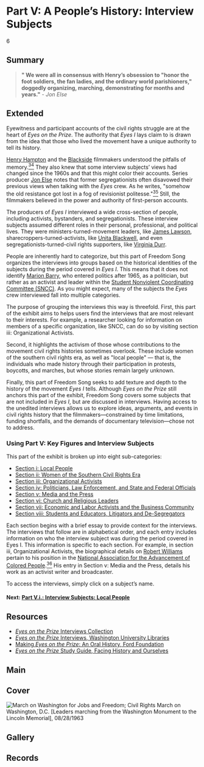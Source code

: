 # Part V: A People’s History: Interview Subjects

6

## Summary

> **" We were all in consensus with Henry’s obsession to "honor the foot soldiers, the fan ladies, and the ordinary world parishioners," doggedly organizing, marching, demonstrating for months and years."** - *Jon Else*

## Extended

Eyewitness and participant accounts of the civil rights struggle are at the heart of *Eyes on the Prize*. The authority that *Eyes I* lays claim to is drawn from the idea that those who lived the movement have a unique authority to tell its history. 

[Henry Hampton](/exhibits/eotp/2-making-television-history#HenryHampton) and the [Blackside](/2-making-television-history#Blackside) filmmakers understood the pitfalls of memory.[<sup>34</sup>](/exhibits/eotp/notes#34) They also knew that some interview subjects’ views had changed since the 1960s and that this might color their accounts. Series producer [Jon Else](/2-making-television-history#JonElse) notes that former segregationists often disavowed their previous views when talking with the *Eyes* crew. As he writes, "somehow the old resistance got lost in a fog of revisionist politesse."[<sup>35</sup>](/exhibits/eotp/notes#35) Still, the filmmakers believed in the power and authority of first-person accounts. 

The producers of *Eyes I* interviewed a wide cross-section of people, including activists, bystanders, and segregationists. These interview subjects assumed different roles in their personal, professional, and political lives. They were ministers-turned-movement leaders, like [James Lawson](https://americanarchive.org/catalog/cpb-aacip_151-1c1td9ns49), sharecroppers-turned-activists, like [Unita Blackwell](https://americanarchive.org/catalog/cpb-aacip_151-0r9m32nw0m), and even segregationists-turned-civil rights supporters, like [Virginia Durr](https://americanarchive.org/catalog/cpb-aacip_151-1j9765b34k). 

People are inherently hard to categorize, but this part of Freedom Song organizes the interviews into groups based on the historical identities of the subjects during the period covered in *Eyes I*. This means that it does not identify [Marion Barry](https://americanarchive.org/catalog/cpb-aacip_151-6d5p844721), who entered politics after 1965, as a politician, but rather as an activist and leader within the [Student Nonviolent Coordinating Committee (SNCC)](https://snccdigital.org/inside-sncc/the-story-of-sncc/). As you might expect, many of the subjects the *Eyes* crew interviewed fall into multiple categories. 

The purpose of grouping the interviews this way is threefold. First, this part of the exhibit aims to helps users find the interviews that are most relevant to their interests. For example, a researcher looking for information on members of a specific organization, like SNCC, can do so by visiting section iii: Organizational Activists.

Second, it highlights the activism of those whose contributions to the movement civil rights histories sometimes overlook. These include women of the southern civil rights era, as well as "local people" — that is, the individuals who made history through their participation in protests, boycotts, and marches, but whose stories remain largely unknown.

Finally, this part of Freedom Song seeks to add texture and depth to the history of the movement *Eyes I* tells. Although *Eyes on the Prize* still anchors this part of the exhibit, Freedom Song covers some subjects that are not included in *Eyes I*, but are discussed in interviews. Having access to the unedited interviews allows us to explore ideas, arguments, and events in civil rights history that the filmmakers—constrained by time limitations, funding shortfalls, and the demands of documentary television—chose not to address.

### Using Part V: Key Figures and Interview Subjects

This part of the exhibit is broken up into eight sub-categories: 

-	[Section i: Local People](/exhibits/eotp/5-1-local-people)
-	[Section ii: Women of the Southern Civil Rights Era](/exhibits/eotp/5-2-women)
-	[Section iii: Organizational Activists](/exhibits/eotp/5-3-organizational-activists)
-	[Section iv: Politicians, Law Enforcement, and State and Federal Officials](/exhibits/eotp/5-4-officials)
-	[Section v: Media and the Press](/exhibits/eotp/5-5-media)
-	[Section vi: Church and Religious Leaders](/exhibits/eotp/5-6-religious-leaders)
-	[Section vii: Economic and Labor Activists and the Business Community](/exhibits/eotp/5-7-labor-business)
-	[Section viii: Students and Educators, Litigators and De-Segregators](/exhibits/eotp/5-8-students-educators)

Each section begins with a brief essay to provide context for the interviews. The interviews that follow are in alphabetical order, and each entry includes information on who the interview subject was during the period covered in Eyes I. This information is specific to each section. For example, in section iii, Organizational Activists, the biographical details on [Robert Williams](https://americanarchive.org/catalog/cpb-aacip_151-5t3fx74m3w#at_524_s) pertain to his position in the [National Association for the Advancement of Colored People](https://www.naacp.org/nations-premier-civil-rights-organization/).[<sup>36</sup>](/exhibits/eotp/notes#36)  His entry in Section v: Media and the Press, details his work as an activist writer and broadcaster. 

To access the interviews, simply click on a subject’s name.


#### Next: [Part V.i.: Interview Subjects: Local People](/exhibits/eotp/5-1-local-people)

## Resources

- [*Eyes on the Prize* Interviews Collection](https://americanarchive.org/special_collections/eotp-i-interviews)
- [*Eyes on the Prize* Interviews, Washington University Libraries](http://digital.wustl.edu/eyesontheprize/)
- [Making *Eyes on the Prize*: An Oral History, Ford Foundation](https://www.fordfoundation.org/just-matters/ford-forum/making-eyes-on-the-prize-an-oral-history/)
- [*Eyes on the Prize* Study Guide, Facing History and Ourselves](https://www.facinghistory.org/books-borrowing/eyes-prize-americas-civil-rights-movement)

## Main

## Cover
  <img title="Cover Image" alt="March on Washington for Jobs and Freedom; Civil Rights March on Washington, D.C. [Leaders marching from the Washington Monument to the Lincoln Memorial], 08/28/1963" src="https://s3.amazonaws.com/americanarchive.org/exhibits/interview-subjects.jpg">

## Gallery

## Records
